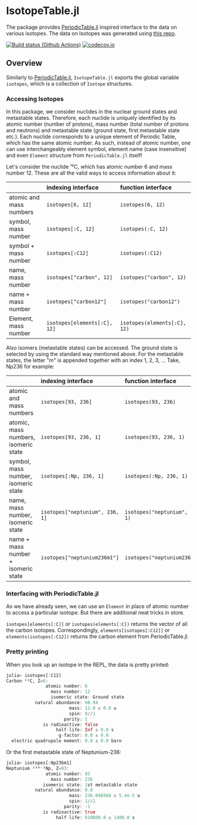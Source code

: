# IsotopeTable.jl

The package provides [PeriodicTable.jl](https://github.com/JuliaPhysics/PeriodicTable.jl) inspired interface to the data on various isotopes. The data on Isotopes was generated using [this repo](https://github.com/Gregstrq/Isotope-data).

[![Build status (Github Actions)](https://github.com/Gregstrq/IsotopeTable.jl/workflows/CI/badge.svg)](https://github.com/Gregstrq/IsotopeTable.jl/actions)
[![codecov.io](http://codecov.io/github/Gregstrq/IsotopeTable.jl/coverage.svg?branch=main)](http://codecov.io/github/Gregstrq/IsotopeTable.jl?branch=main)

## Overview

Similarly to [PeriodicTable.jl](https://github.com/JuliaPhysics/PeriodicTable.jl),
`IsotopeTable.jl` exports the global variable `isotopes`, which is a collection of `Isotope` structures.

### Accessing Isotopes

In this package, we consider nuclides in the nuclear ground states and metastable states. Therefore, each nuclide is uniquely identified by its atomic number (number of protons), mass number (total number of protons and neutrons) and metastable state (ground state, first metastable state etc.). Each nuclide corresponds to a unique element of Periodic Table, which has the same atomic number. As such, instead of atomic number, one can use interchangeably element symbol, element name (case insensitive) and even `Element` structure from `PeriodicTable.jl` itself!

Let's consider the nuclide ¹²C, which has atomic number 6 and mass number 12.
These are all the valid ways to access information about it:

|                         | indexing interface           | function interface            |
| :---------------------- | :-----------------           | :-----------------            |
| atomic and mass numbers | `isotopes[6, 12]`            | `isotopes(6, 12)`             |
| symbol, mass number     | `isotopes[:C, 12]`           | `isotopes(:C, 12)`            |
| symbol + mass number    | `isotopes[:C12]`             | `isotopes(:C12)`              |
| name, mass number       | `isotopes["carbon", 12]`     | `isotopes("carbon", 12)`      |
| name + mass number      | `isotopes["carbon12"]`       | `isotopes("carbon12")`        |
| Element, mass number    | `isotopes[elements[:C], 12]` | `isotopes(elements[:C], 12)`  |

Also isomers (metastable states) can be accessed. The ground state is selected by using the standard way mentioned above. For the metastable states, the letter "m" is appended together with an index 1, 2, 3, ... Take, Np236 for example:

|                         | indexing interface           | function interface            |
| :---------------------- | :-----------------           | :-----------------            |
| atomic and mass numbers | `isotopes[93, 236]`            | `isotopes(93, 236)`             |
| atomic, mass numbers, isomeric state | `isotopes[93, 236, 1]`            | `isotopes(93, 236, 1)`             |
| symbol, mass number, isomeric state    | `isotopes[:Np, 236, 1]`           | `isotopes(:Np, 236, 1)`            |
| name, mass number, isomeric state       | `isotopes["neptunium", 236, 1]`     | `isotopes("neptunium", 236, 1)`      |
| name + mass number + isomeric state     | `isotopes["neptunium236m1"]`       | `isotopes("neptunium236m1")`        |

### Interfacing with PeriodicTable.jl

As we have already seen, we can use an `Element` in place of atomic number to access a particular isotope.
But there are additional neat tricks in store.

`isotopes[elements[:C]]` or `isotopes(elements[:C])` returns the vector of all the carbon isotopes.
Correspondingly, `elements[isotopes[:C12]]` or `elements(isotopes[:C12])` returns the carbon element from PeriodicTable.jl.

### Pretty printing

When you look up an isotope in the REPL, the data is pretty printed:
```julia
julia> isotopes[:C12]
Carbon ¹²C, Z=6:
               atomic number: 6
                 mass number: 12
                 isomeric state: Ground state
           natural abundance: 98.94
                        mass: 12.0 ± 0.0 u
                        spin: 0//1
                      parity: 1
              is radioactive: false
                   half-life: Inf ± 0.0 s
                    g-factor: 0.0 ± 0.0
  electric quadrupole moment: 0.0 ± 0.0 barn
```

Or the first metastable state of Neptunium-236:
```julia
julia> isotopes[:Np236m1]
Neptunium ²³⁶⁻¹Np, Z=93:
               atomic number: 93
                 mass number: 236
              isomeric state: 1st metastable state
           natural abundance: 0.0
                        mass: 236.046568 ± 5.4e-5 u
                        spin: 1//1
                      parity: -1
              is radioactive: true
                   half-life: 810000.0 ± 1400.0 s
```

